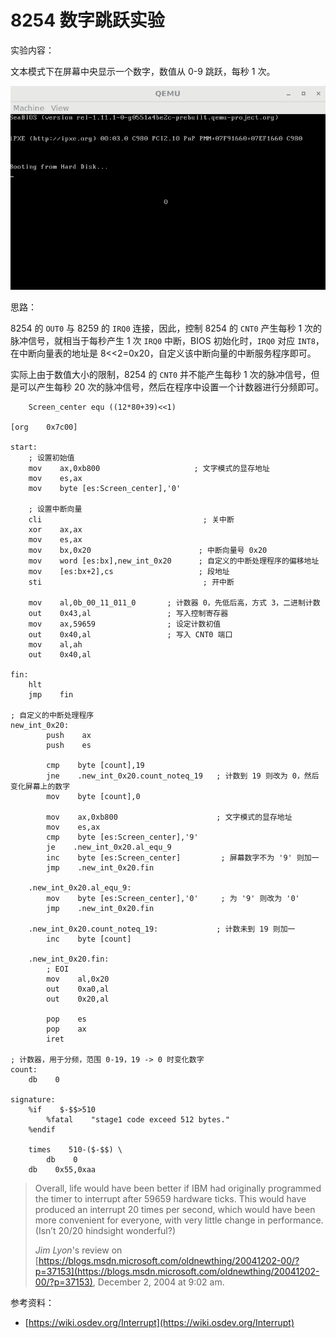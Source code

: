 # 8254 数字跳跃实验

实验内容：

文本模式下在屏幕中央显示一个数字，数值从 0-9 跳跃，每秒 1 次。

![](../.gitbook/assets/8254_number_skip.gif)

思路：

8254 的 `OUT0` 与 8259 的 `IRQ0` 连接，因此，控制 8254 的 `CNT0` 产生每秒 1 次的脉冲信号，就相当于每秒产生 1 次 `IRQ0` 中断，BIOS 初始化时，`IRQ0` 对应 `INT8`，在中断向量表的地址是 8&lt;&lt;2=0x20，自定义该中断向量的中断服务程序即可。

实际上由于数值大小的限制，8254 的 `CNT0` 并不能产生每秒 1 次的脉冲信号，但是可以产生每秒 20 次的脉冲信号，然后在程序中设置一个计数器进行分频即可。

```text
    Screen_center equ ((12*80+39)<<1)

[org    0x7c00]

start:
    ; 设置初始值
    mov    ax,0xb800                     ; 文字模式的显存地址
    mov    es,ax
    mov    byte [es:Screen_center],'0'

    ; 设置中断向量
    cli                                    ; 关中断
    xor    ax,ax
    mov    es,ax
    mov    bx,0x20                        ; 中断向量号 0x20
    mov    word [es:bx],new_int_0x20      ; 自定义的中断处理程序的偏移地址
    mov    [es:bx+2],cs                   ; 段地址
    sti                                    ; 开中断

    mov    al,0b_00_11_011_0       ; 计数器 0，先低后高，方式 3，二进制计数
    out    0x43,al                 ; 写入控制寄存器
    mov    ax,59659                ; 设定计数初值
    out    0x40,al                 ; 写入 CNT0 端口
    mov    al,ah
    out    0x40,al

fin:
    hlt
    jmp    fin

; 自定义的中断处理程序
new_int_0x20:
        push    ax
        push    es

        cmp    byte [count],19
        jne    .new_int_0x20.count_noteq_19   ; 计数到 19 则改为 0，然后变化屏幕上的数字
        mov    byte [count],0

        mov    ax,0xb800                      ; 文字模式的显存地址
        mov    es,ax
        cmp    byte [es:Screen_center],'9'
        je    .new_int_0x20.al_equ_9
        inc    byte [es:Screen_center]         ; 屏幕数字不为 '9' 则加一
        jmp    .new_int_0x20.fin

    .new_int_0x20.al_equ_9:
        mov    byte [es:Screen_center],'0'     ; 为 '9' 则改为 '0'
        jmp    .new_int_0x20.fin

    .new_int_0x20.count_noteq_19:             ; 计数未到 19 则加一
        inc    byte [count]

    .new_int_0x20.fin:
        ; EOI
        mov    al,0x20
        out    0xa0,al
        out    0x20,al

        pop    es
        pop    ax
        iret

; 计数器，用于分频，范围 0-19，19 -> 0 时变化数字
count:
    db    0

signature:
    %if    $-$$>510
        %fatal    "stage1 code exceed 512 bytes."
    %endif

    times    510-($-$$) \
        db    0
    db    0x55,0xaa
```

> Overall, life would have been better if IBM had originally programmed the timer to interrupt after 59659 hardware ticks. This would have produced an interrupt 20 times per second, which would have been more convenient for everyone, with very little change in performance. \(Isn’t 20/20 hindsight wonderful?\)
>
> _Jim Lyon_'s review on [https://blogs.msdn.microsoft.com/oldnewthing/20041202-00/?p=37153](https://blogs.msdn.microsoft.com/oldnewthing/20041202-00/?p=37153), December 2, 2004 at 9:02 am.

参考资料：

* [https://wiki.osdev.org/Interrupt](https://wiki.osdev.org/Interrupt)

